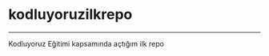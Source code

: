 # kodluyoruzilkrepo
-------------------------------------------------------------
Kodluyoruz Eğitimi kapsamında açtığım ilk repo
